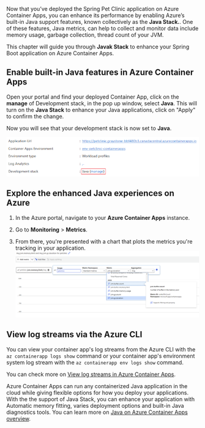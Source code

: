 Now that you’ve deployed the Spring Pet Clinic application on Azure Container Apps, you can enhance its performance by enabling Azure’s built-in Java support features, known collectively as the **Java Stack.**. One of these features, Java metrics, can help to collect and monitor data include memory usage, garbage collection, thread count of your JVM.

This chapter will guide you through **Javak Stack** to enhance your Spring Boot application on Azure Container Apps. 

## Enable built-in Java features in Azure Container Apps

Open your portal and find your deployed Container App, click on the **manage** of Development stack, in the pop up window, select **Java**. This will turn on the **Java Stack** to enhance your Java applications, click on "Apply" to confirm the change.

Now you will see that your development stack is now set to **Java**.

![Diagram of the Java Stack.](../media/javastackinfo.png)

## Explore the enhanced Java experiences on Azure

1. In the Azure portal, navigate to your **Azure Container Apps** instance.

2. Go to **Monitoring** > **Metrics**.

3. From there, you're presented with a chart that plots the metrics you're tracking in your application.
![Diagram of the Java Metrics.](../media/javametrics.png)

## View log streams via the Azure CLI

You can view your container app's log streams from the Azure CLI with the `az containerapp logs show` command or your container app's environment system log stream with the `az containerapp env logs show` command.

You can check more on [View log streams in Azure Container Apps](https://learn.microsoft.com/azure/container-apps/log-streaming).

Azure Container Apps can run any containerized Java application in the cloud while giving flexible options for how you deploy your applications. With the the support of Java Stack, you can enhance your application with Automatic memory fitting, varies deployment options and built-in Java diagnostics tools. You can learn more on [Java on Azure Container Apps overview](https://learn.microsoft.com/azure/container-apps/java-overview).
